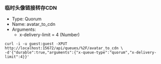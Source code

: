 ### 临时头像链接转存CDN
- Type: Quorum
- Name: avatar_to_cdn
- Arguments:
  + x-delivery-limit = 4 (Number)
```shell
curl -i -u guest:guest -XPUT http://localhost:15672/api/queues/%2F/avatar_to_cdn \
-d'{"durable":true,"arguments":{"x-queue-type":"quorum","x-delivery-limit":4}}'
```

